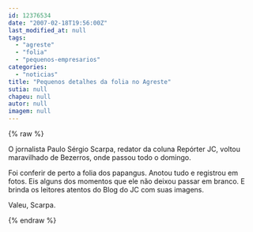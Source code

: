 ```yaml
---
id: 12376534
date: "2007-02-18T19:56:00Z"
last_modified_at: null
tags:
  - "agreste"
  - "folia"
  - "pequenos-empresarios"
categories:
  - "noticias"
title: "Pequenos detalhes da folia no Agreste"
sutia: null
chapeu: null
autor: null
imagem: null
---
```

{% raw %}
<p><P>O jornalista Paulo Sérgio Scarpa, redator da coluna Repórter JC, voltou maravilhado de Bezerros, onde passou todo o domingo.</P></p>
<p><P>Foi conferir de perto a folia dos papangus. Anotou tudo e registrou em fotos. Eis alguns dos momentos que ele não deixou passar em branco. E brinda os leitores atentos do Blog do JC com suas imagens.</P></p>
<p><P>Valeu, Scarpa.</P> </p>
{% endraw %}